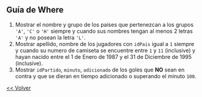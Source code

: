 ## Guía de Where

1. Mostrar el nombre y grupo de los países que pertenezcan a los grupos `'A'`, `'C'` o `'H'` siempre y cuando sus nombres tengan al menos 2 letras `'A'` y no posean la letra `'L'`.
1. Mostrar apellido, nombre de los jugadores con `idPais` igual a `1` siempre y cuando su numero de camiseta se encuentre entre `1` y `11` (inclusive) y hayan nacido entre el 1 de Enero de 1987 y el 31 de Diciembre de 1995 (inclusive).
1. Mostrar `idPartido`, `minuto`, `adicionado` de los goles que **NO** sean en contra y que se dieran en tiempo adicionado o superando el minuto `100`.

[<< Volver](README.md)